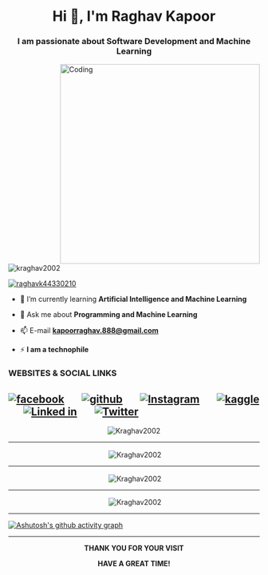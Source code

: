 <h1 align="center">Hi 👋, I'm Raghav Kapoor </h1>
<h3 align="center">I am passionate about Software Development and Machine Learning</h3>
<img align="right" alt="Coding" width="400" src="https://cdn.dribbble.com/users/1162077/screenshots/3848914/programmer.gif">

<p align="left"> <img src="https://komarev.com/ghpvc/?username=kraghav2002&label=Profile%20views&color=0e75b6&style=flat" alt="kraghav2002" /> </p>

<p align="left"> <a href="https://twitter.com/raghavk44330210" target="blank"><img src="https://img.shields.io/twitter/follow/raghavk44330210?logo=twitter&style=for-the-badge" alt="raghavk44330210" /></a> </p>

- 🌱 I’m currently learning **Artificial Intelligence and Machine Learning**

- 💬 Ask me about **Programming and Machine Learning**

- 📫 E-mail **kapoorraghav.888@gmail.com**

- ⚡ **I am a technophile**

### WEBSITES & SOCIAL LINKS

[![facebook](https://user-images.githubusercontent.com/54937357/127763744-3a5c9e3d-16b0-4633-a462-054c054830f4.png)](https://www.facebook.com/raghav.kapoor.330/) &nbsp; &nbsp; &nbsp;
[![github](https://user-images.githubusercontent.com/54937357/126553108-d50d51f3-5d73-46a9-bd47-9ce55eae1d4c.png)](https://github.com/Kraghav2002) &nbsp; &nbsp; &nbsp;
[![Instagram](https://user-images.githubusercontent.com/54937357/128647103-fc9fe915-e8b1-4152-b5d8-51b42933953a.jpg)](https://www.instagram.com/raghavkapoor_8/) &nbsp; &nbsp; &nbsp;
[![kaggle](https://user-images.githubusercontent.com/54937357/126513065-fc04f954-a3b4-4e9d-878b-92b6c0d61753.jpg)](https://www.kaggle.com/raghavkapoor082002) &nbsp; &nbsp; &nbsp;
[![Linked in](https://user-images.githubusercontent.com/54937357/126513520-a9a3a301-101c-4e39-ab00-a2ec114da8e7.png)](https://www.linkedin.com/in/raghav-kapoor-160b23225/) &nbsp; &nbsp; &nbsp;
[![Twitter](https://user-images.githubusercontent.com/54937357/126516637-c9c166c1-a377-4d5b-a16b-37a29143121a.png)](https://twitter.com/RaghavK44330210) &nbsp; &nbsp; &nbsp;
---

<p align="center"> <img align="center" a href="https://github.com/ryo-ma/github-profile-trophy" target="blank"><img src="https://github-profile-trophy.vercel.app/?username=Kraghav2002&margin-w=30" alt="Kraghav2002" /></a> </p>

---

<p align="center">&nbsp;<img align="center" src="https://github-readme-stats.vercel.app/api/top-langs/?username=Kraghav2002&langs_count=8&count_private=true&layout=compact&theme=react&hide_border=true&bg_color=0D1117" alt="Kraghav2002" /></p>

---

<p align="center">&nbsp;<img align="center" src="https://github-readme-stats.vercel.app/api?username=Kraghav2002&show_icons=true&count_private=true&theme=react&hide_border=true&bg_color=0D1117" alt="Kraghav2002" /></p>

---

<p align="center">&nbsp;<img align="center" src="https://github-readme-streak-stats.herokuapp.com/?user=Kraghav2002&theme=black-ice&hide_border=true&stroke=0000&background=060A0CD0" alt="Kraghav2002" /></p>

---

<!--
<a href="https://github.com/Kraghav2002/github-readme-activity-graph"><img alt="Raghav's ACTIVITY GRAPH" src="https://activity-graph.herokuapp.com/graph?username=Kraghav2002&bg_color=0D1117&color=FFFFFF&line=FFFFFF&point=FFFFFF&hide_border=true" /></a>

-->

[![Ashutosh's github activity graph](https://github-readme-activity-graph.cyclic.app/graph?username=Kraghav2002&bg_color=000000&color=ffffff&line=00ccff&point=ffffff&area=true&hide_border=true)](https://github.com/ashutosh00710/github-readme-activity-graph)


---

**<p align="center"> <b> THANK YOU FOR YOUR VISIT <b> </p>**

**<p align="center"> <b> HAVE A GREAT TIME! <b> </p>**

##
